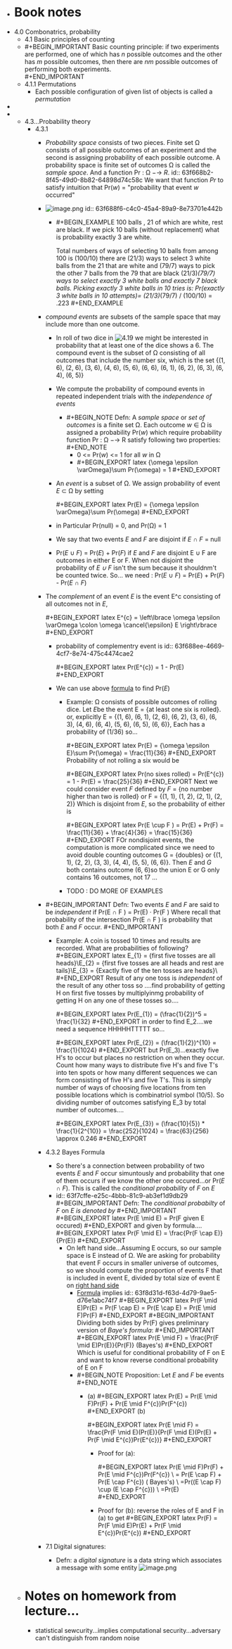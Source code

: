 - # Book notes
- 4.0 Combonatrics, probability
	- 4.1 Basic principles of counting
	- #+BEGIN_IMPORTANT
	  Basic counting principle: if two experiments are performed, one of which has *n* possible outcomes and the other has *m* possible outcomes, then there are *nm* possible outcomes of performing both experiments.  
	  #+END_IMPORTANT
	- 4.1.1 Permutations
		- Each possible configuration of given list of objects is called a *permutation*
-
-
	- 4.3...Probability theory
		- 4.3.1
			- *Probability space* consists of two pieces. Finite set Ω consists of all possible outcomes of an experiment and the second is assigning probability of each possible outcome. A probability space is finite set of outcomes Ω is called the *sample space*. And a function Pr : Ω −→ *R*.
			  id:: 63f668b2-8f45-49d0-8b82-64898d74c58c
			  We want that function *Pr* to satisfy intuition that 
			  Pr(*w*) = "probability that event *w* occurred"
			- ![image.png](../assets/image_1677101338056_0.png)
			  id:: 63f688f6-c4c0-45a4-89a9-8e73701e442b
				- #+BEGIN_EXAMPLE
				  100 balls , 21 of which are white, rest are black.
				  If we pick 10 balls (without replacement) what is probability exactly 3 are white.
				  
				  Total numbers of ways of selecting 10 balls from among 100 is (100/10)
				  there are (21/3) ways to select 3 white balls from the 21 that are white
				  and (79/7) ways to pick the other 7 balls from the 79 that are black
				  (21/3)*(79/7) ways to select exactly 3 white balls and exactly 7 black balls. 
				  Picking exactly 3 white balls in 10 tries is:
				  Pr(exactly 3 white balls in 10 attempts)= (21/3)*(79/7)  / (100/10) = .223
				  #+END_EXAMPLE
			- *compound events* are subsets of the sample space that may include more than one outcome.
				- In roll of two dice in ![4.19](((63f688f6-c4c0-45a4-89a9-8e73701e442b))) we might be interested in probability that at least one of the dice shows a 6. The compound event is the subset of Ω consisting of all outcomes that include the number six, which is the set
				  {(1, 6), (2, 6), (3, 6), (4, 6), (5, 6), (6, 6), (6, 1), (6, 2), (6, 3), (6, 4), (6, 5)}
				- We compute the probability of compound events in repeated independent trials with the *independence of events*
					- #+BEGIN_NOTE
					  Defn: A *sample space* or *set of outcomes* is a finite set Ω. Each outcome *w* ∈ Ω is assigned a probability Pr(*w*) which require probability function 
					  Pr : Ω −→ R
					  satisfy following two properties: 
					  #+END_NOTE
						- 0 <= Pr(*w*) <= 1 for all *w* in Ω
						- #+BEGIN_EXPORT latex
						  {\omega \epsilon \varOmega}\sum Pr(\omega) = 1
						  #+END_EXPORT
				- An *event* is a subset of Ω. We assign probability of event *E* ⊂ Ω by setting
				  
				  #+BEGIN_EXPORT latex
				  Pr(E) =  {\omega \epsilon \varOmega}\sum Pr(\omega)
				  #+END_EXPORT
				- in Particular Pr(null) = 0, and Pr(Ω) = 1
				- We say that two events *E* and *F* are disjoint if *E* ∩ *F* = null
				- Pr(*E* ∪ *F*) = Pr(*E*) + Pr(*F*) if *E* and *F* are disjoint
				  E ∪ F are outcomes in either E or F. When not disjoint the probability of *E ∪ F* isn't the sum because it shouldnm't be counted twice. So... we need :
				  Pr(*E* ∪ *F*) = Pr(*E*) + Pr(*F*) - Pr(*E* ∩ *F*)
			- The *complement* of an event *E* is the event E^c consisting of all outcomes not in *E*,
			  
			  #+BEGIN_EXPORT latex
			  E^{c} = \left\lbrace \omega \epsilon \varOmega  \colon \omega \cancel{\epsilon} E \right\rbrace
			  #+END_EXPORT
				- probability of complementry event is 
				  id:: 63f688ee-4669-4cf7-8e74-475c4474cae2
				  
				  #+BEGIN_EXPORT latex
				  Pr(E^{c}) = 1 - Pr(E)
				  #+END_EXPORT
				- We can use above [formula](logseq://graph/pages?block-id=63f688ee-4669-4cf7-8e74-475c4474cae2) to find Pr(*E*)
					- Example:
					  Ω consists of possible outcomes of rolling dice. Let *E*be the event
					  E = {at least one six is rolled}.
					  or, explicitly
					  E = {(1, 6), (6, 1), (2, 6), (6, 2), (3, 6), (6, 3), (4, 6), (6, 4), (5, 6), (6, 5), (6, 6)}, 
					  Each has a probability of (1/36) so...
					  
					  #+BEGIN_EXPORT latex
					  Pr(E) = {\omega \epsilon E}\sum Pr(\omega) = \frac{11}{36}
					  #+END_EXPORT
					  Probability of not rolling a six would be
					  
					  #+BEGIN_EXPORT latex
					  Pr(no sixes rolled) = Pr(E^{c}) = 1 - Pr(E) = \frac{25}{36}
					  #+END_EXPORT
					  Next we could consider event *F* defined by 
					  *F* = {no number higher than two is rolled} or
					  F = {(1, 1), (1, 2), (2, 1), (2, 2)}
					  Which is disjoint from *E*, so the probability of either is
					  
					  #+BEGIN_EXPORT latex
					  Pr(E \cup F ) = Pr(E) + Pr(F) = \frac{11}{36} + \frac{4}{36} = \frac{15}{36}
					  #+END_EXPORT
					  FOr nondisjoint events, the computation is more complicated since we need to avoid double counting outcomes
					  G = {doubles}  or {(1, 1), (2, 2), (3, 3), (4, 4), (5, 5), (6, 6)}. Then *E* and *G* both contains outcome (6, 6)so the union E or G only contains 16 outcomes, not 17 ...
					- TODO : DO MORE OF EXAMPLES
			- #+BEGIN_IMPORTANT
			  Defn: Two events *E* and *F* are said to be *independent* if
			  Pr(E ∩ F ) = Pr(E) · Pr(F )
			  Where recall that probability of the intersection Pr(E ∩ F ) is probability that both *E* and *F* occur.
			  #+END_IMPORTANT
				- Example: 
				  A coin is tossed 10 times and results are recorded. What are probabilities of following?
				  #+BEGIN_EXPORT latex
				  E_{1} = {first five tosses are all heads}\\E_{2} = {first five tosses are all heads and rest are tails}\\E_{3} = {Exactly five of the ten tosses are heads}\\
				  #+END_EXPORT
				  Result of any one toss is *independent*  of the result of any other toss so ....find probability of getting H on first five tosses by multiplyinmg probability of getting H on any one of these tosses so....
				  
				  #+BEGIN_EXPORT latex
				  Pr(E_{1}) = (\frac{1}{2})^5 = \frac{1}{32}
				  #+END_EXPORT
				  in order to find E_2....we need a sequence HHHHHTTTTT so...
				  
				  #+BEGIN_EXPORT latex
				  Pr(E_{2}) = (\frac{1}{2})^{10} = \frac{1}{1024}
				  #+END_EXPORT
				  but Pr(E_3)...exactly five H's to occur but places no restriction on when they occur. Count how many ways to distribute five H's and five T's into ten spots or how many different sequences we can form consisting of five H's and five T's. This is simply number of ways of choosing five locations from ten possible locations which is combinatriol symbol (10/5). So dividing number of outcomes satisfying E_3 by total number of outcomes....
				  
				  #+BEGIN_EXPORT latex
				  Pr(E_{3}) = (\frac{10}{5}) * \frac{1}{2^{10}} = \frac{252}{1024} = \frac{63}{256} \approx 0.246
				  #+END_EXPORT
			- 4.3.2 Bayes Formula
				- So there's a connection between probability of two events *E* and *F* occur simuntously and probability that one of them occurs if we know the other one   occured...or Pr(*E* ∩ *F*). This is called the *conditional probability* of *F* on *E*
				- id:: 63f7cffe-e25c-4bbb-81c9-ab3ef1d9db29
				  #+BEGIN_IMPORTANT
				  Defn: The *conditional probabilty* of *F* on *E is denoted by*
				  #+END_IMPORTANT
				  #+BEGIN_EXPORT latex
				  Pr(E \mid E) = Pr(F given E occured)
				  #+END_EXPORT
				  and given by formula....
				  #+BEGIN_EXPORT latex
				  Pr(F \mid E) = \frac{Pr(F \cap E)}{Pr(E)}
				  #+END_EXPORT
					- On left hand side...Assuming E occurs, so our sample space is E instead of Ω. We are asking for probability  that event F occurs in smaller universe of outcomes, so we should compute the proportion of events F that is included in event E, divided by total size of event E on [right hand side](logseq://graph/pages?block-id=63f7cffe-e25c-4bbb-81c9-ab3ef1d9db29)
						- [Formula](logseq://graph/pages?block-id=63f7cffe-e25c-4bbb-81c9-ab3ef1d9db29) implies 
						  id:: 63f8d31d-f63d-4d79-9ae5-d76e1abc74f7
						  #+BEGIN_EXPORT latex
						  Pr(F \mid E)Pr(E) = Pr(F \cap E) = Pr(E \cap E) = Pr(E \mid F)Pr(F)
						  #+END_EXPORT
						  #+BEGIN_IMPORTANT
						  Dividing both sides by Pr(F) gives preliminary version of *Baye's formula*:
						  #+END_IMPORTANT
						  #+BEGIN_EXPORT latex
						  Pr(E \mid F) = \frac{Pr(F \mid E)Pr(E)}{Pr(F)}     (Bayes's)
						  #+END_EXPORT
						  Which is useful for conditional probability of F on E and want to know reverse conditional probability of E on F
						- #+BEGIN_NOTE
						  Proposition: Let *E* and *F* be events
						  #+END_NOTE
							- (a)
							  #+BEGIN_EXPORT latex
							  Pr(E) = Pr(E \mid F)Pr(F) + Pr(E \mid F^{c})Pr(F^{c})
							  #+END_EXPORT
							  (b)
							  
							  #+BEGIN_EXPORT latex
							  Pr(E \mid F) =  \frac{Pr(F \mid E)(Pr(E)}{Pr(F \mid E)(Pr(E) + Pr(F \mid E^{c})Pr(E^{c})}
							  #+END_EXPORT
								- Proof for (a):
								  
								  #+BEGIN_EXPORT latex
								  Pr(E \mid F)Pr(F) + Pr(E \mid F^{c})Pr(F^{c}) \\
								  = Pr(E \cap F) + Pr(E \cap F^{c})  ( Bayes's) \\
								  =Pr((E \cap F) \cup (E \cap F^{c})) \\
								  =Pr(E)
								  #+END_EXPORT
								- Proof for (b):
								  reverse the roles of E and F in (a) to get 
								  #+BEGIN_EXPORT latex
								  Pr(F) = Pr(F \mid E)Pr(E) + Pr(F \mid E^{c})Pr(E^{c})
								  #+END_EXPORT
			- 7.1 Digital signatures:
				- Defn: a *digital signature* is a data string which associates a message with some entity
				  ![image.png](../assets/image_1677254916335_0.png)
	- # Notes on homework from lecture...
		- statistical sewcurity...implies computational security...adversary can't distinguish from random noise